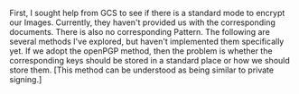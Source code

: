 First, I sought help from GCS to see if there is a standard mode to encrypt our Images. Currently, they haven't provided us with the corresponding documents. There is also no corresponding Pattern. The following are several methods I've explored, but haven't implemented them specifically yet.
If we adopt the openPGP method, then the problem is whether the corresponding keys should be stored in a standard place or how we should store them. [This method can be understood as being similar to private signing.]

